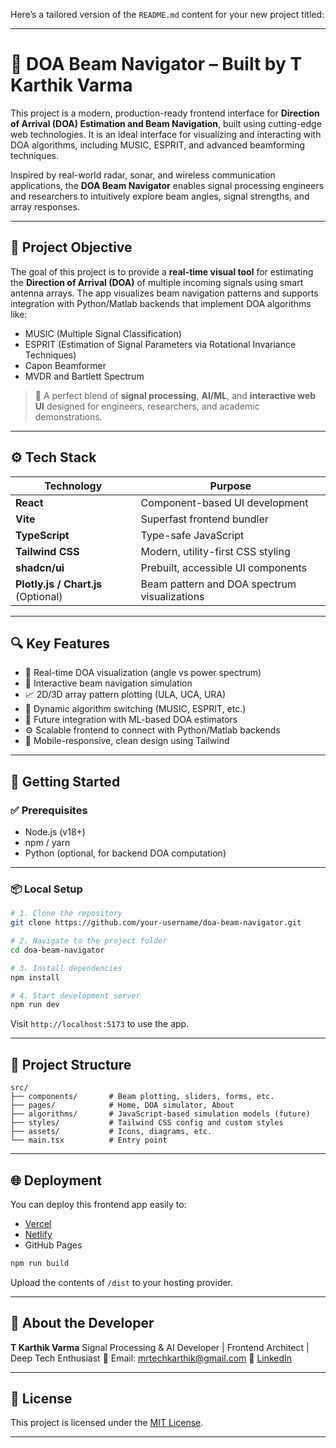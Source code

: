 Here’s a tailored version of the `README.md` content for your new project titled:

---

# 📡 DOA Beam Navigator – Built by T Karthik Varma

This project is a modern, production-ready frontend interface for **Direction of Arrival (DOA) Estimation and Beam Navigation**, built using cutting-edge web technologies. It is an ideal interface for visualizing and interacting with DOA algorithms, including MUSIC, ESPRIT, and advanced beamforming techniques.

Inspired by real-world radar, sonar, and wireless communication applications, the **DOA Beam Navigator** enables signal processing engineers and researchers to intuitively explore beam angles, signal strengths, and array responses.

---

## 🎯 Project Objective

The goal of this project is to provide a **real-time visual tool** for estimating the **Direction of Arrival (DOA)** of multiple incoming signals using smart antenna arrays. The app visualizes beam navigation patterns and supports integration with Python/Matlab backends that implement DOA algorithms like:

* MUSIC (Multiple Signal Classification)
* ESPRIT (Estimation of Signal Parameters via Rotational Invariance Techniques)
* Capon Beamformer
* MVDR and Bartlett Spectrum

> 📡 A perfect blend of **signal processing**, **AI/ML**, and **interactive web UI** designed for engineers, researchers, and academic demonstrations.

---

## ⚙️ Tech Stack

| Technology                          | Purpose                                      |
| ----------------------------------- | -------------------------------------------- |
| **React**                           | Component-based UI development               |
| **Vite**                            | Superfast frontend bundler                   |
| **TypeScript**                      | Type-safe JavaScript                         |
| **Tailwind CSS**                    | Modern, utility-first CSS styling            |
| **shadcn/ui**                       | Prebuilt, accessible UI components           |
| **Plotly.js / Chart.js** (Optional) | Beam pattern and DOA spectrum visualizations |

---

## 🔍 Key Features

* 📶 Real-time DOA visualization (angle vs power spectrum)
* 🧭 Interactive beam navigation simulation
* 📈 2D/3D array pattern plotting (ULA, UCA, URA)
* 🔁 Dynamic algorithm switching (MUSIC, ESPRIT, etc.)
* 🧠 Future integration with ML-based DOA estimators
* ⚙️ Scalable frontend to connect with Python/Matlab backends
* 📱 Mobile-responsive, clean design using Tailwind

---

## 🚀 Getting Started

### ✅ Prerequisites

* Node.js (v18+)
* npm / yarn
* Python (optional, for backend DOA computation)

---

### 📦 Local Setup

```bash
# 1. Clone the repository
git clone https://github.com/your-username/doa-beam-navigator.git

# 2. Navigate to the project folder
cd doa-beam-navigator

# 3. Install dependencies
npm install

# 4. Start development server
npm run dev
```

Visit `http://localhost:5173` to use the app.

---

## 📂 Project Structure

```
src/
├── components/       # Beam plotting, sliders, forms, etc.
├── pages/            # Home, DOA simulator, About
├── algorithms/       # JavaScript-based simulation models (future)
├── styles/           # Tailwind CSS config and custom styles
├── assets/           # Icons, diagrams, etc.
└── main.tsx          # Entry point
```

---

## 🌐 Deployment

You can deploy this frontend app easily to:

* [Vercel](https://vercel.com/)
* [Netlify](https://www.netlify.com/)
* GitHub Pages

```bash
npm run build
```

Upload the contents of `/dist` to your hosting provider.

---

## 👤 About the Developer

**T Karthik Varma**
Signal Processing & AI Developer | Frontend Architect | Deep Tech Enthusiast
📧 Email: [mrtechkarthik@gmail.com](mailto:mrtechkarthik@gmail.com)
🔗 [LinkedIn](https://www.linkedin.com/in/mr-tikare-karthik?utm_source=share&utm_campaign=share_via&utm_content=profile&utm_medium=android_app)

---

## 📄 License

This project is licensed under the [MIT License](LICENSE).

---

